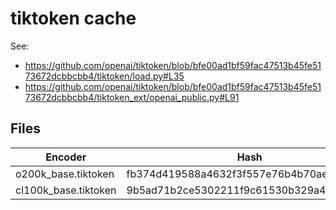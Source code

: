 # tiktoken cache

See:
- https://github.com/openai/tiktoken/blob/bfe00ad1bf59fac47513b45fe5173672dcbbcbb4/tiktoken/load.py#L35
- https://github.com/openai/tiktoken/blob/bfe00ad1bf59fac47513b45fe5173672dcbbcbb4/tiktoken_ext/openai_public.py#L91

## Files

| Encoder | Hash |
|-|-|
| o200k_base.tiktoken | fb374d419588a4632f3f557e76b4b70aebbca790 |
| cl100k_base.tiktoken | 9b5ad71b2ce5302211f9c61530b329a4922fc6a4 |
